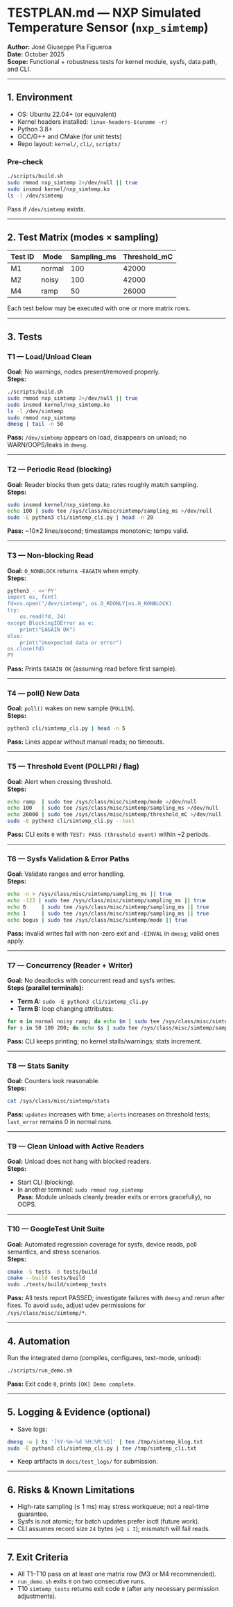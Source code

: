 # TESTPLAN.md — NXP Simulated Temperature Sensor (`nxp_simtemp`)

**Author:** José Giuseppe Pia Figueroa  
**Date:** October 2025  
**Scope:** Functional + robustness tests for kernel module, sysfs, data path, and CLI.

---

## 1. Environment

- OS: Ubuntu 22.04+ (or equivalent)
- Kernel headers installed: `linux-headers-$(uname -r)`
- Python 3.8+
- GCC/G++ and CMake (for unit tests)
- Repo layout: `kernel/`, `cli/`, `scripts/`

### Pre-check
```bash
./scripts/build.sh
sudo rmmod nxp_simtemp 2>/dev/null || true
sudo insmod kernel/nxp_simtemp.ko
ls -l /dev/simtemp
```
Pass if `/dev/simtemp` exists.

---

## 2. Test Matrix (modes × sampling)

| Test ID |  Mode   | Sampling_ms | Threshold_mC |
|---------|---------|-------------|--------------|
| M1      | normal  |    100      |   42000      |
| M2      | noisy   |    100      |   42000      |
| M4      | ramp    |     50      |   26000      |

Each test below may be executed with one or more matrix rows.

---

## 3. Tests

### T1 — Load/Unload Clean
**Goal:** No warnings, nodes present/removed properly.  
**Steps:**
```bash
./scripts/build.sh
sudo rmmod nxp_simtemp 2>/dev/null || true
sudo insmod kernel/nxp_simtemp.ko
ls -l /dev/simtemp
sudo rmmod nxp_simtemp
dmesg | tail -n 50
```
**Pass:** `/dev/simtemp` appears on load, disappears on unload; no WARN/OOPS/leaks in `dmesg`.

---

### T2 — Periodic Read (blocking)
**Goal:** Reader blocks then gets data; rates roughly match sampling.  
**Steps:**
```bash
sudo insmod kernel/nxp_simtemp.ko
echo 100 | sudo tee /sys/class/misc/simtemp/sampling_ms >/dev/null
sudo -E python3 cli/simtemp_cli.py | head -n 20
```
**Pass:** ~10±2 lines/second; timestamps monotonic; temps valid.

---

### T3 — Non-blocking Read
**Goal:** `O_NONBLOCK` returns `-EAGAIN` when empty.  
**Steps:**
```bash
python3 - <<'PY'
import os, fcntl
fd=os.open("/dev/simtemp", os.O_RDONLY|os.O_NONBLOCK)
try:
    os.read(fd, 24)
except BlockingIOError as e:
    print("EAGAIN OK")
else:
    print("Unexpected data or error")
os.close(fd)
PY
```
**Pass:** Prints `EAGAIN OK` (assuming read before first sample).

---

### T4 — poll() New Data
**Goal:** `poll()` wakes on new sample (`POLLIN`).  
**Steps:**
```bash
python3 cli/simtemp_cli.py | head -n 5
```
**Pass:** Lines appear without manual reads; no timeouts.

---

### T5 — Threshold Event (POLLPRI / flag)
**Goal:** Alert when crossing threshold.  
**Steps:**
```bash
echo ramp  | sudo tee /sys/class/misc/simtemp/mode >/dev/null
echo 100   | sudo tee /sys/class/misc/simtemp/sampling_ms >/dev/null
echo 26000 | sudo tee /sys/class/misc/simtemp/threshold_mC >/dev/null
sudo -E python3 cli/simtemp_cli.py --test
```
**Pass:** CLI exits `0` with `TEST: PASS (threshold event)` within ~2 periods.

---

### T6 — Sysfs Validation & Error Paths
**Goal:** Validate ranges and error handling.  
**Steps:**
```bash
echo -n > /sys/class/misc/simtemp/sampling_ms || true
echo -123 | sudo tee /sys/class/misc/simtemp/sampling_ms || true
echo 0     | sudo tee /sys/class/misc/simtemp/sampling_ms || true
echo 1     | sudo tee /sys/class/misc/simtemp/sampling_ms || true
echo bogus | sudo tee /sys/class/misc/simtemp/mode || true
```
**Pass:** Invalid writes fail with non-zero exit and `-EINVAL` in `dmesg`; valid ones apply.

---

### T7 — Concurrency (Reader + Writer)
**Goal:** No deadlocks with concurrent read and sysfs writes.  
**Steps (parallel terminals):**
- **Term A:** `sudo -E python3 cli/simtemp_cli.py`
- **Term B:** loop changing attributes:
```bash
for m in normal noisy ramp; do echo $m | sudo tee /sys/class/misc/simtemp/mode; sleep 0.2; done
for s in 50 100 200; do echo $s | sudo tee /sys/class/misc/simtemp/sampling_ms; sleep 0.2; done
```
**Pass:** CLI keeps printing; no kernel stalls/warnings; stats increment.

---

### T8 — Stats Sanity
**Goal:** Counters look reasonable.  
**Steps:**
```bash
cat /sys/class/misc/simtemp/stats
```
**Pass:** `updates` increases with time; `alerts` increases on threshold tests; `last_error` remains 0 in normal runs.

---

### T9 — Clean Unload with Active Readers
**Goal:** Unload does not hang with blocked readers.  
**Steps:**
- Start CLI (blocking).  
- In another terminal: `sudo rmmod nxp_simtemp`  
**Pass:** Module unloads cleanly (reader exits or errors gracefully), no OOPS.

---

### T10 — GoogleTest Unit Suite
**Goal:** Automated regression coverage for sysfs, device reads, poll semantics, and stress scenarios.  
**Steps:**
```bash
cmake -S tests -B tests/build
cmake --build tests/build
sudo ./tests/build/simtemp_tests
```
**Pass:** All tests report PASSED; investigate failures with `dmesg` and rerun after fixes. To avoid `sudo`, adjust udev permissions for `/sys/class/misc/simtemp/*`.

---

## 4. Automation

Run the integrated demo (compiles, configures, test-mode, unload):
```bash
./scripts/run_demo.sh
```
**Pass:** Exit code `0`, prints `[OK] Demo complete`.

---

## 5. Logging & Evidence (optional)

- Save logs:
```bash
dmesg -w | ts '[%Y-%m-%d %H:%M:%S]' | tee /tmp/simtemp_klog.txt
sudo -E python3 cli/simtemp_cli.py | tee /tmp/simtemp_cli.txt
```
- Keep artifacts in `docs/test_logs/` for submission.

---

## 6. Risks & Known Limitations

- High-rate sampling (≤ 1 ms) may stress workqueue; not a real-time guarantee.
- Sysfs is not atomic; for batch updates prefer ioctl (future work).
- CLI assumes record size `24` bytes (`=Q i I`); mismatch will fail reads.

---

## 7. Exit Criteria

- All T1–T10 pass on at least one matrix row (M3 or M4 recommended).
- `run_demo.sh` exits `0` on two consecutive runs.
- T10 `simtemp_tests` returns exit code `0` (after any necessary permission adjustments).
